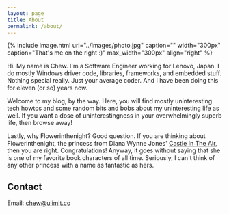 ```yaml
---
layout: page
title: About
permalink: /about/
---
```


{% include image.html url="../images/photo.jpg" caption="" width="300px" caption="That's me on the right :)" max_width="300px" align="right" %}

Hi. My name is Chew. I'm a Software Engineer working for Lenovo, Japan. I do mostly Windows driver code, libraries, frameworks, and embedded stuff. Nothing special really. Just your average coder. And I have been doing this for eleven (or so) years now.

Welcome to my blog, by the way. Here, you will find mostly uninteresting tech howtos and some random bits and bobs about my uninteresting life as well. If you want a dose of uninterestingness in your overwhelmingly superb life, then browse away!

Lastly, why Flowerinthenight? Good question. If you are thinking about Flowerinthenight, the princess from Diana Wynne Jones' [Castle In The Air](https://en.wikipedia.org/wiki/Castle_in_the_Air_(novel)), then you are right. Congratulations! Anyway, it goes without saying that she is one of my favorite book characters of all time. Seriously, I can't think of any other princess with a name as fantastic as hers.

## Contact

Email: [chew@ulimit.co]


[Yavin]: https://en.wikipedia.org/wiki/Yavin
[chew@ulimit.co]: mailto:chew@ulimit.co
